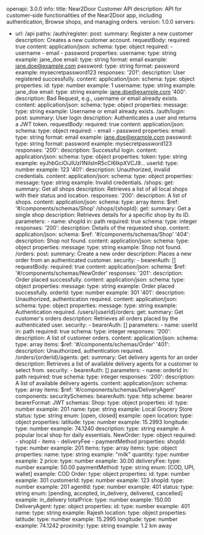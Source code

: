 openapi: 3.0.0
info:
  title: Near2Door Customer API
  description: API for customer-side functionalities of the Near2Door app, including authentication, Browse shops, and managing orders.
  version: 1.0.0
servers:
  - url: /api
paths:
  /auth/register:
    post:
      summary: Register a new customer
      description: Creates a new customer account.
      requestBody:
        required: true
        content:
          application/json:
            schema:
              type: object
              required:
                - username
                - email
                - password
              properties:
                username:
                  type: string
                  example: jane_doe
                email:
                  type: string
                  format: email
                  example: jane.doe@example.com
                password:
                  type: string
                  format: password
                  example: mysecretpassword123
      responses:
        '201':
          description: User registered successfully.
          content:
            application/json:
              schema:
                type: object
                properties:
                  id:
                    type: number
                    example: 1
                  username:
                    type: string
                    example: jane_doe
                  email:
                    type: string
                    example: jane.doe@example.com
        '400':
          description: Bad Request, e.g., username or email already exists.
          content:
            application/json:
              schema:
                type: object
                properties:
                  message:
                    type: string
                    example: Username or email already exists.
  /auth/login:
    post:
      summary: User login
      description: Authenticates a user and returns a JWT token.
      requestBody:
        required: true
        content:
          application/json:
            schema:
              type: object
              required:
                - email
                - password
              properties:
                email:
                  type: string
                  format: email
                  example: jane.doe@example.com
                password:
                  type: string
                  format: password
                  example: mysecretpassword123
      responses:
        '200':
          description: Successful login.
          content:
            application/json:
              schema:
                type: object
                properties:
                  token:
                    type: string
                    example: eyJhbGciOiJIUzI1NiIsInR5cCI6IkpXVCJ9...
                  userId:
                    type: number
                    example: 123
        '401':
          description: Unauthorized, invalid credentials.
          content:
            application/json:
              schema:
                type: object
                properties:
                  message:
                    type: string
                    example: Invalid credentials.
  /shops:
    get:
      summary: Get all shops
      description: Retrieves a list of all local shops with their status and location.
      responses:
        '200':
          description: A list of shops.
          content:
            application/json:
              schema:
                type: array
                items:
                  $ref: '#/components/schemas/Shop'
  /shops/{shopId}:
    get:
      summary: Get a single shop
      description: Retrieves details for a specific shop by its ID.
      parameters:
        - name: shopId
          in: path
          required: true
          schema:
            type: integer
      responses:
        '200':
          description: Details of the requested shop.
          content:
            application/json:
              schema:
                $ref: '#/components/schemas/Shop'
        '404':
          description: Shop not found.
          content:
            application/json:
              schema:
                type: object
                properties:
                  message:
                    type: string
                    example: Shop not found.
  /orders:
    post:
      summary: Create a new order
      description: Places a new order from an authenticated customer.
      security:
        - bearerAuth: []
      requestBody:
        required: true
        content:
          application/json:
            schema:
              $ref: '#/components/schemas/NewOrder'
      responses:
        '201':
          description: Order placed successfully.
          content:
            application/json:
              schema:
                type: object
                properties:
                  message:
                    type: string
                    example: Order placed successfully.
                  orderId:
                    type: number
                    example: 301
        '401':
          description: Unauthorized, authentication required.
          content:
            application/json:
              schema:
                type: object
                properties:
                  message:
                    type: string
                    example: Authentication required.
  /users/{userId}/orders:
    get:
      summary: Get customer's orders
      description: Retrieves all orders placed by the authenticated user.
      security:
        - bearerAuth: []
      parameters:
        - name: userId
          in: path
          required: true
          schema:
            type: integer
      responses:
        '200':
          description: A list of customer orders.
          content:
            application/json:
              schema:
                type: array
                items:
                  $ref: '#/components/schemas/Order'
        '401':
          description: Unauthorized, authentication required.
  /orders/{orderId}/agents:
    get:
      summary: Get delivery agents for an order
      description: Retrieves a list of available delivery agents for a customer to select from.
      security:
        - bearerAuth: []
      parameters:
        - name: orderId
          in: path
          required: true
          schema:
            type: integer
      responses:
        '200':
          description: A list of available delivery agents.
          content:
            application/json:
              schema:
                type: array
                items:
                  $ref: '#/components/schemas/DeliveryAgent'
components:
  securitySchemes:
    bearerAuth:
      type: http
      scheme: bearer
      bearerFormat: JWT
  schemas:
    Shop:
      type: object
      properties:
        id:
          type: number
          example: 201
        name:
          type: string
          example: Local Grocery Store
        status:
          type: string
          enum: [open, closed]
          example: open
        location:
          type: object
          properties:
            latitude:
              type: number
              example: 15.2993
            longitude:
              type: number
              example: 74.1240
        description:
          type: string
          example: A popular local shop for daily essentials.
    NewOrder:
      type: object
      required:
        - shopId
        - items
        - deliveryFee
        - paymentMethod
      properties:
        shopId:
          type: number
          example: 201
        items:
          type: array
          items:
            type: object
            properties:
              name:
                type: string
                example: "milk"
              quantity:
                type: number
                example: 2
              price:
                type: number
                example: 30.00
        deliveryFee:
          type: number
          example: 50.00
        paymentMethod:
          type: string
          enum: [COD, UPI, wallet]
          example: COD
    Order:
      type: object
      properties:
        id:
          type: number
          example: 301
        customerId:
          type: number
          example: 123
        shopId:
          type: number
          example: 201
        agentId:
          type: number
          example: 401
        status:
          type: string
          enum: [pending, accepted, in_delivery, delivered, cancelled]
          example: in_delivery
        totalPrice:
          type: number
          example: 150.00
    DeliveryAgent:
      type: object
      properties:
        id:
          type: number
          example: 401
        name:
          type: string
          example: Rajesh
        location:
          type: object
          properties:
            latitude:
              type: number
              example: 15.2995
            longitude:
              type: number
              example: 74.1242
        proximity:
          type: string
          example: 1.2 km away
